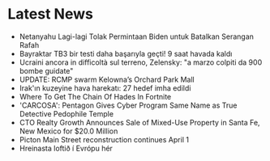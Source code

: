 # Latest News
-  Netanyahu Lagi-lagi Tolak Permintaan Biden untuk Batalkan Serangan Rafah
-  Bayraktar TB3 bir testi daha başarıyla geçti! 9 saat havada kaldı
-  Ucraini ancora in difficoltà sul terreno, Zelensky: "a marzo colpiti da 900 bombe guidate"
-  UPDATE: RCMP swarm Kelowna’s Orchard Park Mall
-  Irak'ın kuzeyine hava harekatı: 27 hedef imha edildi
-  Where To Get The Chain Of Hades In Fortnite
-  'CARCOSA': Pentagon Gives Cyber Program Same Name as True Detective Pedophile Temple
-  CTO Realty Growth Announces Sale of Mixed-Use Property in Santa Fe, New Mexico for $20.0 Million
-  Picton Main Street reconstruction continues April 1
-  Hreinasta loftið í Evrópu hér
